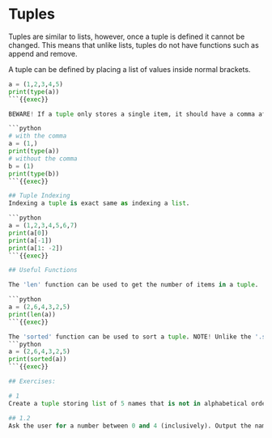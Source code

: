 # Tuples

Tuples are similar to lists, however, once a tuple is defined it cannot be changed. This means that unlike lists, tuples do not have functions such as append and remove.

A tuple can be defined by placing a list of values inside normal brackets.

```python
a = (1,2,3,4,5)
print(type(a))
```{{exec}}

BEWARE! If a tuple only stores a single item, it should have a comma after the item. Without the comma, python will treat the brackets as part of a numerical expression and execute the code inside the brackets first.

```python
# with the comma
a = (1,)
print(type(a))
# without the comma
b = (1)
print(type(b))
```{{exec}}

## Tuple Indexing
Indexing a tuple is exact same as indexing a list.

```python
a = (1,2,3,4,5,6,7)
print(a[0])
print(a[-1])
print(a[1: -2])
```{{exec}}

## Useful Functions

The 'len' function can be used to get the number of items in a tuple.

```python
a = (2,6,4,3,2,5)
print(len(a))
```{{exec}}

The 'sorted' function can be used to sort a tuple. NOTE! Unlike the '.sort' function used by lists, the 'sorted' function does not sort the actual tuple but returns a copy of the tuple that is sorted.
```python
a = (2,6,4,3,2,5)
print(sorted(a))
```{{exec}}

## Exercises:

# 1
Create a tuple storing list of 5 names that is not in alphabetical order. Output the tuple in alphabetical order.

## 1.2
Ask the user for a number between 0 and 4 (inclusively). Output the name at the index specified by the user.